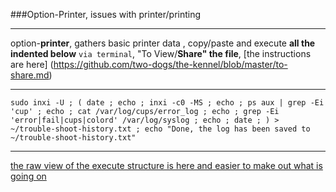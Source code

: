 ###Option-Printer, issues with printer/printing
***
option-**printer**, gathers basic printer data , copy/paste and execute **all the indented below** `via terminal`, "To View/**Share" the file**, [the instructions are here] (https://github.com/two-dogs/the-kennel/blob/master/to-share.md)
***
`
sudo inxi -U ;
(
 date ;
 echo ;
 inxi -c0 -MS ;
 echo ;
 ps aux | grep -Ei 'cup' ;
 echo ;
 cat /var/log/cups/error_log ;
 echo ;
 grep -Ei 'error|fail|cups|colord' /var/log/syslog ;
 echo ;
 date ;
) > ~/trouble-shoot-history.txt ;
 echo "Done, the log has been saved to ~/trouble-shoot-history.txt"
 `
***
[the raw view of the execute structure is here and easier to make out what is going on](https://raw.githubusercontent.com/two-dogs/the-kennel/master/option-print.md)
